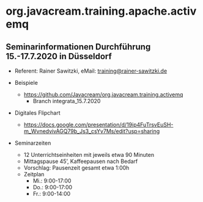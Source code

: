# org.javacream.training.apache.activemq

## Seminarinformationen Durchführung 15.-17.7.2020 in Düsseldorf

* Referent: Rainer Sawitzki, eMail: training@rainer-sawitzki.de

* Beispiele
  * https://github.com/Javacream/org.javacream.training.activemq
    *  Branch integrata_15.7.2020
* Digitales Flipchart
  * https://docs.google.com/presentation/d/19ip4FuTrsvEuSH-m_WvnedvivAGQ79b_Js3_csYv7Ms/edit?usp=sharing
* Seminarzeiten
  * 12 Unterrichtseinheiten mit jeweils etwa 90 Minuten
  * Mittagspause 45’, Kaffeepausen nach Bedarf
  * Vorschlag: Pausenzeit gesamt etwa 1:00h
  * Zeitplan 
    * Mi.: 9:00-17:00
    * Do.: 9:00-17:00
    * Fr.: 9:00-14:00

